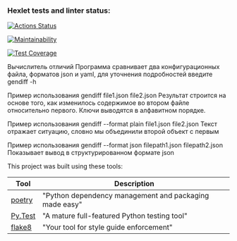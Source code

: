 ### Hexlet tests and linter status:
[![Actions Status](https://github.com/Zotov2003/python-project-50/actions/workflows/hexlet-check.yml/badge.svg)](https://github.com/Zotov2003/python-project-50/actions)

[![Maintainability](https://api.codeclimate.com/v1/badges/e9217ef26ea5ccc208bd/maintainability)](https://codeclimate.com/github/Zotov2003/python-project-50/maintainability)

[![Test Coverage](https://api.codeclimate.com/v1/badges/e9217ef26ea5ccc208bd/test_coverage)](https://codeclimate.com/github/Zotov2003/python-project-50/test_coverage)

Вычислитель отличий
Программа сравнивает два конфигурационных файла, форматов json и yaml, для уточнения подробностей введите gendiff -h

Пример использования gendiff file1.json file2.json
Результат строится на основе того, как изменилось содержимое во втором файле относительно первого. Ключи выводятся в алфавитном порядке.

Пример использования gendiff --format plain file1.json file2.json
Текст отражает ситуацию, словно мы объединили второй объект с первым

Пример использования gendiff --format json filepath1.json filepath2.json
Показывает вывод в структурированном формате json

This project was built using these tools:

| Tool                                                                        | Description                                             |
|-----------------------------------------------------------------------------|---------------------------------------------------------|
| [poetry](https://python-poetry.org/)                                        | "Python dependency management and packaging made easy"  |
| [Py.Test](https://pytest.org)                                               | "A mature full-featured Python testing tool"            |
| [flake8](https://flake8.pycqa.org/)                                         | "Your tool for style guide enforcement" |